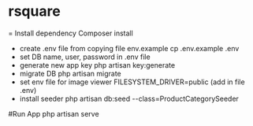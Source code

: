 # rsquare
= Install dependency
Composer install
- create .env file from copying file env.example
cp .env.example .env
- set DB name, user, password in .env file
- generate new app key
php artisan key:generate
- migrate DB
php artisan migrate
- set env file for image viewer
FILESYSTEM_DRIVER=public (add in file .env)
- install seeder
php artisan db:seed --class=ProductCategorySeeder

#Run App
php artisan serve
